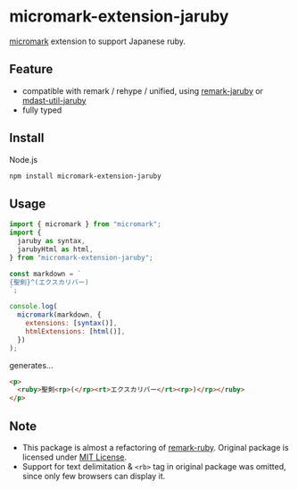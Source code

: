 # micromark-extension-jaruby

[micromark](https://github.com/micromark/micromark) extension to support Japanese ruby.

## Feature

- compatible with remark / rehype / unified, using [remark-jaruby](https://github.com/haxibami/remark-jaruby) or [mdast-util-jaruby](https://github.com/haxibami/mdast-util-jaruby)
- fully typed

## Install

Node.js

```sh
npm install micromark-extension-jaruby
```

## Usage

```js
import { micromark } from "micromark";
import {
  jaruby as syntax,
  jarubyHtml as html,
} from "micromark-extension-jaruby";

const markdown = `
{聖剣}^(エクスカリバー)
`;

console.log(
  micromark(markdown, {
    extensions: [syntax()],
    htmlExtensions: [html()],
  })
);
```

generates...

```html
<p>
  <ruby>聖剣<rp>(</rp><rt>エクスカリバー</rt><rp>)</rp></ruby>
</p>
```

## Note

- This package is almost a refactoring of [remark-ruby](https://github.com/laysent/remark-ruby). Original package is licensed under [MIT License](https://github.com/laysent/remark-ruby/blob/a5d2ec31cf4750e003890204ea43a71607d5e4d8/LICENSE).
- Support for text delimitation & `<rb>` tag in original package was omitted, since only few browsers can display it.
